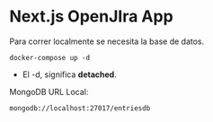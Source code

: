 # Next.js OpenJIra App
Para correr localmente se necesita la base de datos.
```
docker-compose up -d
```

* El -d, significa __detached__.

MongoDB URL Local:
```
mongodb://localhost:27017/entriesdb
```